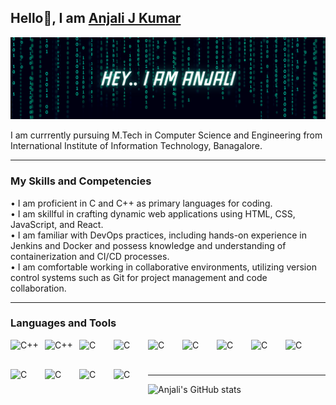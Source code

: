 ## Hello👋, I am [Anjali J Kumar](https://www.linkedin.com/in/kumaranjalij/)

<picture style="padding-bottom:30px;">
 <img alt="PROFILE-HEADER-IMAGE" src="https://github.com/kumaranjalij/kumaranjalij/blob/main/GitHubBanner.png">
</picture>

<br>

<p>
 I am currrently pursuing M.Tech in Computer Science and Engineering from International Institute of Information Technology, Banagalore.
</p>


---

### My Skills and Competencies
• I am proficient in C and C++ as primary languages for coding.
<br>
•  I am skillful in crafting dynamic web applications using HTML, CSS, JavaScript, and React.
<br>
• I am familiar with DevOps practices, including hands-on experience in Jenkins and Docker and possess knowledge and understanding of containerization and CI/CD processes.
<br>
• I am comfortable working in collaborative environments, utilizing version control systems such as Git for project management and code collaboration.
<br>

---

### Languages and Tools

<img align="left" alt="C++" width="45px" style="padding-right:10px;padding-bottom:30px;"  src="https://cdn.jsdelivr.net/gh/devicons/devicon@latest/icons/c/c-original.svg" />

<img align="left" alt="C++" width="45px" style="padding-right:10px;padding-bottom:30px;" src="https://cdn.jsdelivr.net/gh/devicons/devicon@latest/icons/cplusplus/cplusplus-original.svg" />

<img align="left" alt="C" width="45px" style="padding-right:10px;padding-bottom:30px;" src="https://cdn.jsdelivr.net/gh/devicons/devicon@latest/icons/html5/html5-original.svg" />

<img align="left" alt="C" width="45px" style="padding-right:10px;padding-bottom:30px;" src="https://cdn.jsdelivr.net/gh/devicons/devicon@latest/icons/css3/css3-original.svg" />

<img align="left" alt="C" width="45px" style="padding-right:10px;padding-bottom:30px;" src="https://cdn.jsdelivr.net/gh/devicons/devicon@latest/icons/javascript/javascript-original.svg" />

<img align="left" alt="C" width="45px" style="padding-right:10px;padding-bottom:30px;" src="https://cdn.jsdelivr.net/gh/devicons/devicon@latest/icons/react/react-original.svg" />

<img align="left" alt="C" width="45px" style="padding-right:10px;padding-bottom:30px;" src="https://cdn.jsdelivr.net/gh/devicons/devicon@latest/icons/mysql/mysql-original.svg" />

<img align="left" alt="C" width="45px" style="padding-right:10px;padding-bottom:30px;" src="https://cdn.jsdelivr.net/gh/devicons/devicon@latest/icons/linux/linux-original.svg" />

<img align="left" alt="C" width="45px" style="padding-right:10px;padding-bottom:30px;" src="https://cdn.jsdelivr.net/gh/devicons/devicon@latest/icons/git/git-original.svg" />

<img align="left" alt="C" width="45px" style="padding-right:10px;padding-bottom:30px;" src="https://cdn.jsdelivr.net/gh/devicons/devicon@latest/icons/jenkins/jenkins-original.svg" />

<img align="left" alt="C" width="45px" style="padding-right:10px;padding-bottom:30px;" src="https://cdn.jsdelivr.net/gh/devicons/devicon@latest/icons/docker/docker-original.svg" />

<img align="left" alt="C" width="45px" style="padding-right:10px;padding-bottom:30px;" src="https://cdn.jsdelivr.net/gh/devicons/devicon@latest/icons/kubernetes/kubernetes-original.svg" />

<img align="left" alt="C" width="45px" style="padding-right:10px;padding-bottom:30px;" src="https://cdn.jsdelivr.net/gh/devicons/devicon@latest/icons/figma/figma-original.svg" />     

<br>

#

---

![Anjali's GitHub stats](https://github-readme-stats.vercel.app/api?username=kumaranjalij&show_icons=true&theme=tokyonight)
